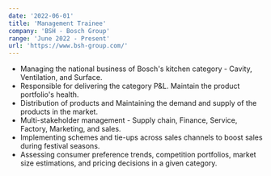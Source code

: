 ```yaml
---
date: '2022-06-01'
title: 'Management Trainee'
company: 'BSH - Bosch Group'
range: 'June 2022 - Present'
url: 'https://www.bsh-group.com/'
---
```


- Managing the national business of Bosch's kitchen category - Cavity, Ventilation, and Surface.
- Responsible for delivering the category P&L. Maintain the product portfolio's health.
- Distribution of products and Maintaining the demand and supply of the products in the market.
- Multi-stakeholder management - Supply chain, Finance, Service, Factory, Marketing, and sales.
- Implementing schemes and tie-ups across sales channels to boost sales during festival seasons.
- Assessing consumer preference trends, competition portfolios, market size estimations, and pricing decisions in a given category.
